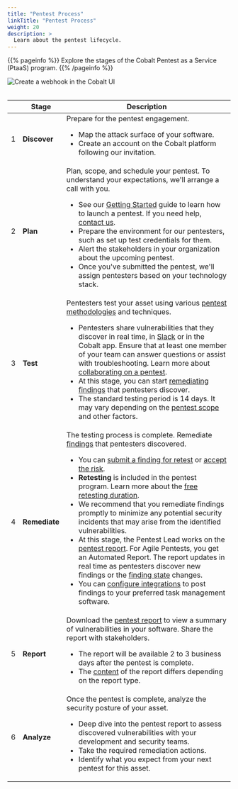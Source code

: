 ```yaml
---
title: "Pentest Process"
linkTitle: "Pentest Process"
weight: 20
description: >
  Learn about the pentest lifecycle.
---
```


{{% pageinfo %}}
Explore the stages of the Cobalt Pentest as a Service (PtaaS) program.
{{% /pageinfo %}}

![Create a webhook in the Cobalt UI](/deepdive/PentestProcessFlow.png "Create a webhook in the Cobalt UI")
<br><br>

| | Stage | Description |
|---|---|---|
| 1 | **Discover** | Prepare for the pentest engagement.<ul><li>Map the attack surface of your software.</li><li>Create an account on the Cobalt platform following our invitation.</li></li>  |
| 2 | **Plan** | Plan, scope, and schedule your pentest. To understand your expectations, we'll arrange a call with you.<ul><li>See our [Getting Started](/getting-started/) guide to learn how to launch a pentest. If you need help, [contact us](/getting-started/#get-in-touch).</li><li>Prepare the environment for our pentesters, such as set up test credentials for them.</li><li>Alert the stakeholders in your organization about the upcoming pentest.</li><li>Once you've submitted the pentest, we'll assign pentesters based on your technology stack.</li></ul> |
| 3 | **Test** | Pentesters test your asset using various [pentest methodologies](/platform-deep-dive/pentests/pentest-process/methodologies/) and techniques.<ul><li>Pentesters share vulnerabilities that they discover in real time, in [Slack](/platform-deep-dive/collaboration/collaborate-on-pentests/#use-slack-for-communication) or in the Cobalt app. Ensure that at least one member of your team can answer questions or assist with troubleshooting. Learn more about [collaborating on a pentest](/platform-deep-dive/collaboration/collaborate-on-pentests/).</li><li>At this stage, you can start [remediating findings](/platform-deep-dive/pentests/findings/remediate-findings/) that pentesters discover.</li><li>The standard testing period is 14 days. It may vary depending on the [pentest scope](/getting-started/planning/#scope-the-pentest) and other factors.</li></ul>|
| 4 | **Remediate** | The testing process is complete. Remediate [findings](/platform-deep-dive/pentests/findings/) that pentesters discovered.<ul><li>You can [submit a finding for retest](/platform-deep-dive/pentests/findings/remediate-findings/#submit-a-finding-for-retest) or [accept the risk](/platform-deep-dive/pentests/findings/remediate-findings/#mark-a-finding-as-accepted-risk).</li><li><b>Retesting</b> is included in the pentest program. Learn more about the [free retesting duration](/platform-deep-dive/pentests/findings/remediate-findings/#free-retesting-duration).</li><li>We recommend that you remediate findings promptly to minimize any potential security incidents that may arise from the identified vulnerabilities.</li><li>At this stage, the Pentest Lead works on the [pentest report](/platform-deep-dive/pentests/reports/). For Agile Pentests, you get an Automated Report. The report updates in real time as pentesters discover new findings or the [finding state](/platform-deep-dive/pentests/findings/finding-states/) changes.</li><li>You can [configure integrations](/integrations/) to post findings to your preferred task management software.</li></ul> |
| 5 | **Report** | Download the [pentest report](/platform-deep-dive/pentests/reports/) to view a summary of vulnerabilities in your software. Share the report with stakeholders.<ul><li>The report will be available 2 to 3 business days after the pentest is complete.</li><li>The [content](/platform-deep-dive/pentests/reports/report-contents/) of the report differs depending on the report type.</li></ul> |
| 6 | **Analyze** | Once the pentest is complete, analyze the security posture of your asset.<ul><li>Deep dive into the pentest report to assess discovered vulnerabilities with your development and security teams.</li><li>Take the required remediation actions.</li><li>Identify what you expect from your next pentest for this asset.</li></ul> |
